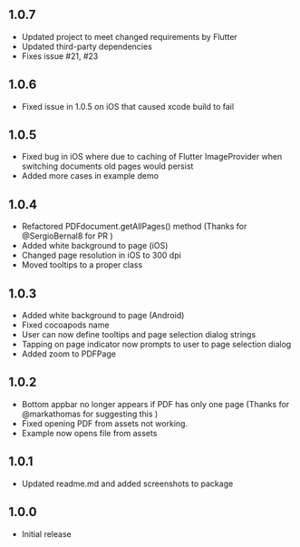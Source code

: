 ## 1.0.7

- Updated project to meet changed requirements by Flutter
- Updated third-party dependencies
- Fixes issue #21, #23


## 1.0.6

- Fixed issue in 1.0.5 on iOS that caused xcode build to fail

## 1.0.5

- Fixed bug in iOS where due to caching of Flutter ImageProvider when switching documents old pages would persist
- Added more cases in example demo

## 1.0.4

- Refactored PDFdocument.getAllPages() method (Thanks for @SergioBernal8 for PR )
- Added white background to page (iOS)
- Changed page resolution in iOS to 300 dpi
- Moved tooltips to a proper class

## 1.0.3

- Added white background to page (Android)
- Fixed cocoapods name
- User can now define tooltips and page selection dialog strings
- Tapping on page indicator now prompts to user to page selection dialog
- Added zoom to PDFPage

## 1.0.2

- Bottom appbar no longer appears if PDF has only one page (Thanks for @markathomas for suggesting this )
- Fixed opening PDF from assets not working.
- Example now opens file from assets

## 1.0.1

- Updated readme.md and added screenshots to package

## 1.0.0

- Initial release
